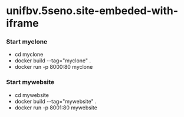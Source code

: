 # unifbv.5seno.site-embeded-with-iframe

### Start myclone
- cd myclone
- docker build --tag="myclone" .
- docker run -p 8000:80 myclone

### Start mywebsite
- cd mywebsite
- docker build --tag="mywebsite" .
- docker run -p 8001:80 mywebsite